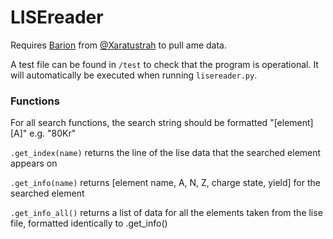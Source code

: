# LISEreader

Requires [Barion](https://github.com/xaratustrah/barion) from [@Xaratustrah](https://github.com/xaratustrah) to pull ame data.

A test file can be found in `/test` to check that the program is operational. It will automatically be executed when running `lisereader.py`.

### Functions

For all search functions, the search string should be formatted "\[element]\[A]" e.g. "80Kr"

`.get_index(name)` returns the line of the lise data that the searched element appears on

`.get_info(name)` returns \[element name, A, N, Z, charge state, yield] for the searched element

`.get_info_all()` returns a list of data for all the elements taken from the lise file, formatted identically to .get_info()